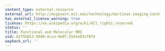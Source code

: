 ```yaml
---
content_type: external-resource
external_url: http://mcgovern.mit.edu/technology/martinos-imaging-center
has_external_license_warning: true
license: https://en.wikipedia.org/wiki/All_rights_reserved
status: ''
title: Functional and Molecular MRI
uid: b2f5b813-5848-4cca-9e0f-5541e03cf8f4
wayback_url: ''
---
```

